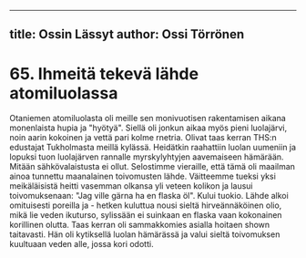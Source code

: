 
---
title: Ossin Lässyt
author: Ossi Törrönen
---

    
# 65. Ihmeitä tekevä lähde atomiluolassa

Otaniemen atomiluolasta oli meille sen monivuotisen rakentamisen aikana monenlaista hupia ja 
"hyötyä". Siellä oli jonkun aikaa myös pieni luolajärvi, noin aarin kokoinen ja vettä pari kolme rnetria. 
Olivat taas kerran THS:n edustajat Tukholmasta meillä kylässä. Heidätkin raahattiin luolan uumeniin ja 
lopuksi tuon luolajärven rannalle myrskylyhtyjen aavemaiseen hämärään. Mitään sähkövalaistusta ei 
ollut. Selostimme vieraille, että tämä oli maailman ainoa tunnettu maanalainen toivomusten lähde. 
Väitteemme tueksi yksi meikäläisistä heitti vasemman olkansa yli veteen kolikon ja lausui 
toivomuksenaan: "Jag ville gärna ha en flaska öl". Kului tuokio. Lähde alkoi omituisesti poreilla ja  - 
hetken kuluttua nousi sieltä hirveännäköinen olio, mikä lie veden ikuturso, sylissään ei suinkaan en 
flaska vaan kokonainen korillinen olutta. Taas kerran oli sammakkomies asialla hoitaen shown 
taitavasti. Hän oli kytiksellä luolan hämärässä ja valui sieltä toivomuksen kuultuaan veden alle, jossa 
kori odotti.
